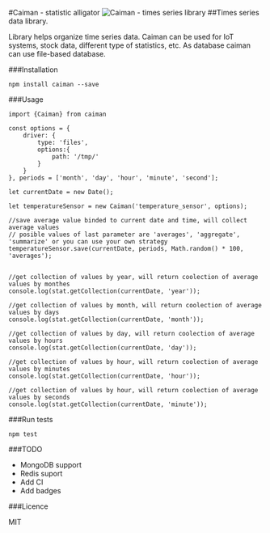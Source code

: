 #Caiman - statistic alligator
![Caiman - times series library](https://raw.githubusercontent.com/kucherenko/caiman/master/caiman.svg)
##Times series data library.

Library helps organize time series data. Caiman can be used for IoT systems,
stock data, different type of statistics, etc. As database caiman can use file-based database.

###Installation

```
npm install caiman --save
```

###Usage
```
import {Caiman} from caiman

const options = {
    driver: {
        type: 'files',
        options:{
            path: '/tmp/'
        }
    }
}, periods = ['month', 'day', 'hour', 'minute', 'second'];
 
let currentDate = new Date();

let temperatureSensor = new Caiman('temperature_sensor', options);

//save average value binded to current date and time, will collect average values
// posible values of last parameter are 'averages', 'aggregate', 'summarize' or you can use your own strategy
temperatureSensor.save(currentDate, periods, Math.random() * 100, 'averages');


//get collection of values by year, will return coolection of average values by monthes
console.log(stat.getCollection(currentDate, 'year'));

//get collection of values by month, will return coolection of average values by days
console.log(stat.getCollection(currentDate, 'month'));

//get collection of values by day, will return coolection of average values by hours 
console.log(stat.getCollection(currentDate, 'day'));

//get collection of values by hour, will return coolection of average values by minutes
console.log(stat.getCollection(currentDate, 'hour'));

//get collection of values by hour, will return coolection of average values by seconds
console.log(stat.getCollection(currentDate, 'minute'));

```

###Run tests
```
npm test
```
###TODO
 - MongoDB support
 - Redis suport
 - Add CI
 - Add badges
 
###Licence 

MIT